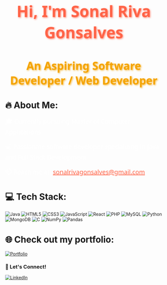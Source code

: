 <h1 align="center" style="color: #FF6347; font-family: 'Noto Sans', sans-serif; font-size: 50px; text-shadow: 2px 2px 5px rgba(255, 99, 71, 0.7);">Hi, I'm Sonal Riva Gonsalves</h1>
<h2 align="center" style="color: #F4A300; font-family: 'Noto Sans', sans-serif; font-size: 35px; text-shadow: 2px 2px 5px rgba(244, 163, 0, 0.8);">An Aspiring Software Developer / Web Developer</h2>

# 🔥 About Me:

<p style="font-family: 'Noto Sans', sans-serif; font-size: 20px; color: #FFFFFF;">🎓 Currently pursuing Master of Computer Applications</p>
<p style="font-family: 'Noto Sans', sans-serif; font-size: 20px; color: #FFFFFF;">💻 Passionate software developer specializing in Java and Full Stack Development</p>
<p style="font-family: 'Noto Sans', sans-serif; font-size: 20px; color: #FFFFFF;">📫 Reach me at: <a href="mailto:sonalrivagonsalves@gmail.com" style="color: #FF6347; text-decoration: underline;">sonalrivagonsalves@gmail.com</a></p>

# 💻 Tech Stack:
<p>
  <img src="https://img.shields.io/badge/Java-ED8B00?style=for-the-badge&logo=java&logoColor=white" alt="Java" />
  <img src="https://img.shields.io/badge/HTML5-E34F26?style=for-the-badge&logo=html5&logoColor=white" alt="HTML5" />
  <img src="https://img.shields.io/badge/CSS3-1572B6?style=for-the-badge&logo=css3&logoColor=white" alt="CSS3" />
  <img src="https://img.shields.io/badge/JavaScript-F7DF1E?style=for-the-badge&logo=javascript&logoColor=black" alt="JavaScript" />
  <img src="https://img.shields.io/badge/React-20232A?style=for-the-badge&logo=react&logoColor=61DAFB" alt="React" />
  <img src="https://img.shields.io/badge/PHP-777BB4?style=for-the-badge&logo=php&logoColor=white" alt="PHP" />
  <img src="https://img.shields.io/badge/MySQL-4479A1?style=for-the-badge&logo=mysql&logoColor=white" alt="MySQL" />
  <img src="https://img.shields.io/badge/Python-3776AB?style=for-the-badge&logo=python&logoColor=white" alt="Python" />
  <img src="https://img.shields.io/badge/MongoDB-4EA94B?style=for-the-badge&logo=mongodb&logoColor=white" alt="MongoDB" />
  <img src="https://img.shields.io/badge/C-00599C?style=for-the-badge&logo=c&logoColor=white" alt="C" />
  <img src="https://img.shields.io/badge/NumPy-013243?style=for-the-badge&logo=numpy&logoColor=white" alt="NumPy" />
  <img src="https://img.shields.io/badge/Pandas-150458?style=for-the-badge&logo=pandas&logoColor=white" alt="Pandas" />
</p>

# 🌐 Check out my portfolio:
<p>
  <a href="https://sonalgonsalves.me/">
    <img src="https://img.shields.io/badge/Portfolio-0A66C2?style=for-the-badge&logo=appveyor&logoColor=white" alt="Portfolio"/>
  </a>
</p>

### 🤝 Let's Connect!
<p>
  <a href="https://www.linkedin.com/in/sonalgonsalves/">
    <img src="https://img.shields.io/badge/LinkedIn-0A66C2?style=for-the-badge&logo=linkedin&logoColor=white" alt="LinkedIn" />
  </a>
</p>

